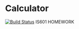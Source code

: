 # Calculator
[![Build Status](https://travis-ci.com/dujiaxin/Calculator.svg?branch=master)](https://travis-ci.com/dujiaxin/Calculator)
IS601 HOMEWORK
